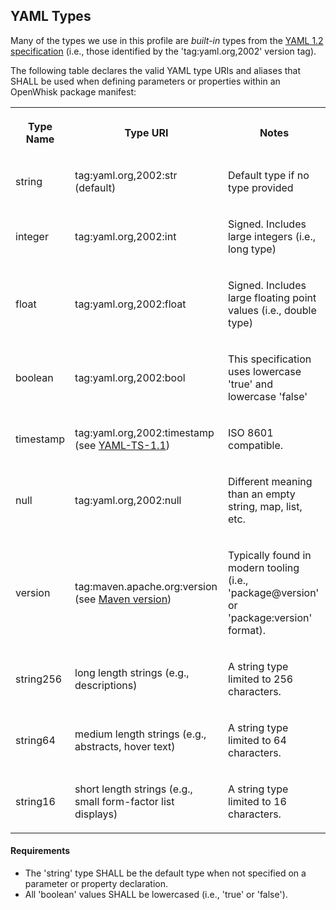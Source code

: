 <h2>YAML Types</H2>

<p>Many of the types we use in this profile are <i>built-in</i> types from the <a
href="http://www.yaml.org/spec/1.2/spec.html">YAML 1.2 specification</a>
(i.e., those identified by the 'tag:yaml.org,2002' version tag). </p>

<p>The following table declares the valid YAML type URIs and
aliases that SHALL be used when defining parameters or properties within an
OpenWhisk package manifest:<a> </a></p>

<table width="100%">
 <tr>
  <th>
  <p>Type Name</p>
  </th>
  <th>
  <p>Type URI</p>
  </th>
  <th>
  <p>Notes</p>
  </th>
 </tr>
 <tr>
  <td>
  <p><a>string</a></p>
  </td>
  <td>
  <p>tag:yaml.org,2002:str (default)</p>
  </td>
  <td>
  <p>Default type if no type provided</p>
  </td>
 </tr>
 <tr>
  <td>
  <p><a>integer</a></p>
  </td>
  <td>
  <p>tag:yaml.org,2002:int</p>
  </td>
  <td>
  <p>Signed. Includes large integers (i.e., long type)</p>
  </td>
 </tr>
 <tr>
  <td>
  <p><a>float</a></p>
  </td>
  <td>
  <p>tag:yaml.org,2002:float</p>
  </td>
  <td>
  <p>Signed. Includes large floating point values (i.e., double type)</p>
  </td>
 </tr>
 <tr>
  <td>
  <p><a>boolean</a></p>
  </td>
  <td>
  <p>tag:yaml.org,2002:bool</p>
  </td>
  <td>
  <p>This specification uses lowercase 'true' and lowercase 'false'</p>
  </td>
 </tr>
 <tr>
  <td>
  <p><a>timestamp</a></p>
  </td>
  <td>
  <p>tag:yaml.org,2002:timestamp (see <a href="spec_normative_refs.md">YAML-TS-1.1</a>)</p>
  </td>
  <td>
  <p>ISO 8601 compatible.</p>
  </td>
 </tr>
 <tr>
  <td>
  <p><a>null</a></p>
  </td>
  <td>
  <p>tag:yaml.org,2002:null</p>
  </td>
  <td>
  <p>Different meaning than an empty string, map, list, etc.</p>
  </td>
 </tr>
 <tr>
  <td>
  <p>version</p>
  </td>
  <td>
  <p>tag:maven.apache.org:version (see <a href="spec_normative_refs.md">Maven version</a>)</p>
  </td>
  <td>
  <p>Typically found in modern tooling (i.e., 'package@version' or 'package:version' format).</p>
  </td>
 </tr>
 <tr>
  <td>
  <p><a>string256</a></p>
  </td>
  <td>
  <p>long length strings (e.g., descriptions)</p>
  </td>
  <td>
  <p>A string type limited to 256 characters.</p>
  </td>
 </tr>
 <tr>
  <td>
  <p><a>string64</a></p>
  </td>
  <td>
  <p>medium length strings (e.g., abstracts, hover text)</p>
  </td>
  <td>
  <p>A string type limited to 64 characters.</p>
  </td>
 </tr>
 <tr>
  <td>
  <p><a>string16</a></p>
  </td>
  <td>
  <p>short length strings (e.g., small form-factor list displays)</p>
  </td>
  <td>
  <p>A string type limited to 16 characters.</p>
  </td>
 </tr>
</table>

<h4>Requirements</h4>
<ul>
<li>The 'string' type SHALL be the default type when not specified on a parameter or property declaration.</li>
<li>All 'boolean' values SHALL be lowercased (i.e., 'true' or 'false').</li>
</ul>
